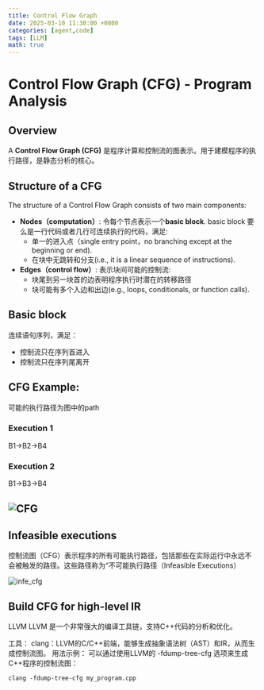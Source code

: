 ```yaml
---
title: Control Flow Graph
date: 2025-03-10 11:30:00 +0800
categories: [agent,code]
tags: [LLM]    
math: true
---
```


# Control Flow Graph (CFG) - Program Analysis

## Overview
A **Control Flow Graph (CFG)** 是程序计算和控制流的图表示。用于建模程序的执行路径，是静态分析的核心。

## Structure of a CFG
The structure of a Control Flow Graph consists of two main components:
- **Nodes（computation）**: 令每个节点表示一个**basic block**. basic block 要么是一行代码或者几行可连续执行的代码，满足:
  - 单一的进入点（single entry point，no branching except at the beginning or end).
  - 在块中无跳转和分支(i.e., it is a linear sequence of instructions).
- **Edges（control flow）**: 表示块间可能的控制流:
  - 块尾到另一块首的边表明程序执行时潜在的转移路径
  - 块可能有多个入边和出边(e.g., loops, conditionals, or function calls).

## Basic block
连续语句序列，满足：
- 控制流只在序列首进入
- 控制流只在序列尾离开


## CFG Example:
可能的执行路径为图中的path
### Execution 1
B1->B2->B4
### Execution 2
B1->B3->B4

![CFG](../assets/LLM/cfg_example.png "CFG")
---

## Infeasible executions
控制流图（CFG）表示程序的所有可能执行路径，包括那些在实际运行中永远不会被触发的路径。这些路径称为“不可能执行路径（Infeasible Executions）

![infe_cfg](../assets/LLM/infeasible_exec.png "in_cfg")


## Build CFG for high-level IR

LLVM
LLVM 是一个非常强大的编译工具链，支持C++代码的分析和优化。

工具：
clang：LLVM的C/C++前端，能够生成抽象语法树（AST）和IR，从而生成控制流图。
用法示例： 可以通过使用LLVM的 -fdump-tree-cfg 选项来生成C++程序的控制流图：
```Code
clang -fdump-tree-cfg my_program.cpp
```
